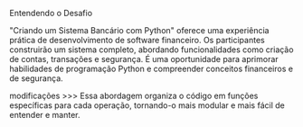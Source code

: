 Entendendo o Desafio

"Criando um Sistema Bancário com Python" oferece uma experiência prática de desenvolvimento de software financeiro.
Os participantes construirão um sistema completo, abordando funcionalidades como criação de contas, transações e segurança.
É uma oportunidade para aprimorar habilidades de programação Python e compreender conceitos financeiros e de segurança.

modificações >>>
Essa abordagem organiza o código em funções específicas para cada operação, tornando-o mais modular e mais fácil de entender e manter.
